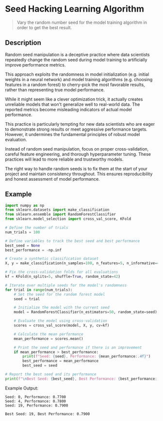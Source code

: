 # Seed Hacking Learning Algorithm

> Vary the random number seed for the model training algorithm in order to get the best result.

## Description

Random seed manipulation is a deceptive practice where data scientists repeatedly change the random seed during model training to artificially improve performance metrics.

This approach exploits the randomness in model initialization (e.g. initial weights in a neural network) and model training algorithms (e.g. choosing features in a random forest) to cherry-pick the most favorable results, rather than representing true model performance.

While it might seem like a clever optimization trick, it actually creates unreliable models that won't generalize well to real-world data. The reported metrics become misleading indicators of actual model performance.

This practice is particularly tempting for new data scientists who are eager to demonstrate strong results or meet aggressive performance targets. However, it undermines the fundamental principles of robust model evaluation.

Instead of random seed manipulation, focus on proper cross-validation, careful feature engineering, and thorough hyperparameter tuning. These practices will lead to more reliable and trustworthy models.

The right way to handle random seeds is to fix them at the start of your project and maintain consistency throughout. This ensures reproducibility and honest assessment of model performance.


## Example

```python
import numpy as np
from sklearn.datasets import make_classification
from sklearn.ensemble import RandomForestClassifier
from sklearn.model_selection import cross_val_score, KFold

# Define the number of trials
num_trials = 100

# Define variables to track the best seed and best performance
best_seed = None
best_performance = -np.inf

# Create a synthetic classification dataset
X, y = make_classification(n_samples=100, n_features=5, n_informative=4, n_redundant=1, random_state=42)

# Fix the cross-validation folds for all evaluations
kf = KFold(n_splits=5, shuffle=True, random_state=42)

# Iterate over multiple seeds for the model's randomness
for trial in range(num_trials):
    # Set the seed for the random forest model
    seed = trial

    # Initialize the model with the current seed
    model = RandomForestClassifier(n_estimators=50, random_state=seed)

    # Evaluate the model using cross-validation
    scores = cross_val_score(model, X, y, cv=kf)

    # Calculate the mean performance
    mean_performance = scores.mean()

    # Print the seed and performance if there is an improvement
    if mean_performance > best_performance:
        print(f"Seed: {seed}, Performance: {mean_performance:.4f}")
        best_performance = mean_performance
        best_seed = seed

# Report the best seed and its performance
print(f"\nBest Seed: {best_seed}, Best Performance: {best_performance:.4f}")
```

Example Output:

```text
Seed: 0, Performance: 0.7700
Seed: 4, Performance: 0.7800
Seed: 19, Performance: 0.7900

Best Seed: 19, Best Performance: 0.7900
```


